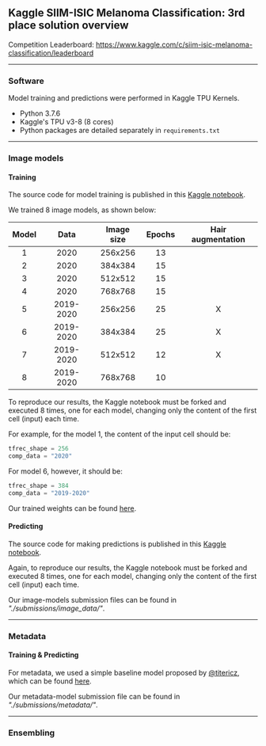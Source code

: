## Kaggle SIIM-ISIC Melanoma Classification: 3rd place solution overview

Competition Leaderboard: https://www.kaggle.com/c/siim-isic-melanoma-classification/leaderboard

---

### Software

Model training and predictions were performed in Kaggle TPU Kernels.

* Python 3.7.6
* Kaggle's TPU v3-8 (8 cores)
* Python packages are detailed separately in `requirements.txt`

---

### Image models

#### Training

The source code for model training is published in this [Kaggle notebook](https://www.kaggle.com/masdevallia).

We trained 8 image models, as shown below:

| Model       | Data        | Image size    | Epochs            | Hair augmentation |
| :----:      |    :----:   |      :----:   |      :----:       |      :----:       |
| 1           | 2020        | 256x256       | 13                |                   |
| 2           | 2020        | 384x384       | 15                |                   |
| 3           | 2020        | 512x512       | 15                |                   |
| 4           | 2020        | 768x768       | 15                |                   |
| 5           | 2019-2020   | 256x256       | 25                | X                 |
| 6           | 2019-2020   | 384x384       | 25                | X                 |
| 7           | 2019-2020   | 512x512       | 12                | X                 |
| 8           | 2019-2020   | 768x768       | 10                |                   |

To reproduce our results, the Kaggle notebook must be forked and executed 8 times, one for each model, changing only the content of the first cell (input) each time.

For example, for the model 1, the content of the input cell should be:
```python
tfrec_shape = 256
comp_data = "2020"
```

For model 6, however, it should be:
```python
tfrec_shape = 384
comp_data = "2019-2020"
```

Our trained weights can be found [here](https://www.kaggle.com/masdevallia/melanoma-classification-3rd-place-models).

#### Predicting

The source code for making predictions is published in this [Kaggle notebook](https://www.kaggle.com/masdevallia).

Again, to reproduce our results, the Kaggle notebook must be forked and executed 8 times, one for each model, changing only the content of the first cell (input) each time.

Our image-models submission files can be found in *"./submissions/image_data/"*.

---

### Metadata

#### Training & Predicting

For metadata, we used a simple baseline model proposed by [@titericz](https://www.kaggle.com/titericz), which can be found [here](https://www.kaggle.com/titericz/simple-baseline).

Our metadata-model submission file can be found in *"./submissions/metadata/"*.

---

### Ensembling


